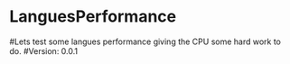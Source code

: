 # LanguesPerformance
#Lets test some langues performance giving the CPU some hard work to do.
#Version: 0.0.1
